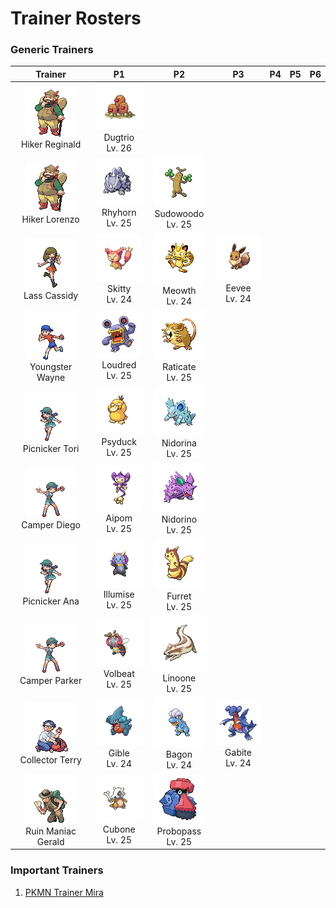 # Trainer Rosters

### Generic Trainers

| Trainer | P1 | P2 | P3 | P4 | P5 | P6 |
|:-------:|:--:|:--:|:--:|:--:|:--:|:--:|
| ![Hiker Reginald](../../assets/trainers/hiker.png "Hiker Reginald")<br>Hiker Reginald | ![Dugtrio](../../assets/sprites/dugtrio/front.gif "Dugtrio")<br>Dugtrio<br>Lv. 26 |
| ![Hiker Lorenzo](../../assets/trainers/hiker.png "Hiker Lorenzo")<br>Hiker Lorenzo | ![Rhyhorn](../../assets/sprites/rhyhorn/front.gif "Rhyhorn")<br>Rhyhorn<br>Lv. 25 | ![Sudowoodo](../../assets/sprites/sudowoodo/front.gif "Sudowoodo")<br>Sudowoodo<br>Lv. 25 |
| ![Lass Cassidy](../../assets/trainers/lass.png "Lass Cassidy")<br>Lass Cassidy | ![Skitty](../../assets/sprites/skitty/front.gif "Skitty")<br>Skitty<br>Lv. 24 | ![Meowth](../../assets/sprites/meowth/front.gif "Meowth")<br>Meowth<br>Lv. 24 | ![Eevee](../../assets/sprites/eevee/front.gif "Eevee")<br>Eevee<br>Lv. 24 |
| ![Youngster Wayne](../../assets/trainers/youngster.png "Youngster Wayne")<br>Youngster Wayne | ![Loudred](../../assets/sprites/loudred/front.gif "Loudred")<br>Loudred<br>Lv. 25 | ![Raticate](../../assets/sprites/raticate/front.gif "Raticate")<br>Raticate<br>Lv. 25 |
| ![Picnicker Tori](../../assets/trainers/picnicker.png "Picnicker Tori")<br>Picnicker Tori | ![Psyduck](../../assets/sprites/psyduck/front.gif "Psyduck")<br>Psyduck<br>Lv. 25 | ![Nidorina](../../assets/sprites/nidorina/front.gif "Nidorina")<br>Nidorina<br>Lv. 25 |
| ![Camper Diego](../../assets/trainers/camper.png "Camper Diego")<br>Camper Diego | ![Aipom](../../assets/sprites/aipom/front.gif "Aipom")<br>Aipom<br>Lv. 25 | ![Nidorino](../../assets/sprites/nidorino/front.gif "Nidorino")<br>Nidorino<br>Lv. 25 |
| ![Picnicker Ana](../../assets/trainers/picnicker.png "Picnicker Ana")<br>Picnicker Ana | ![Illumise](../../assets/sprites/illumise/front.gif "Illumise")<br>Illumise<br>Lv. 25 | ![Furret](../../assets/sprites/furret/front.gif "Furret")<br>Furret<br>Lv. 25 |
| ![Camper Parker](../../assets/trainers/camper.png "Camper Parker")<br>Camper Parker | ![Volbeat](../../assets/sprites/volbeat/front.gif "Volbeat")<br>Volbeat<br>Lv. 25 | ![Linoone](../../assets/sprites/linoone/front.gif "Linoone")<br>Linoone<br>Lv. 25 |
| ![Collector Terry](../../assets/trainers/collector.png "Collector Terry")<br>Collector Terry | ![Gible](../../assets/sprites/gible/front.gif "Gible")<br>Gible<br>Lv. 24 | ![Bagon](../../assets/sprites/bagon/front.gif "Bagon")<br>Bagon<br>Lv. 24 | ![Gabite](../../assets/sprites/gabite/front.gif "Gabite")<br>Gabite<br>Lv. 24 |
| ![Ruin Maniac Gerald](../../assets/trainers/ruin_maniac.png "Ruin Maniac Gerald")<br>Ruin Maniac Gerald | ![Cubone](../../assets/sprites/cubone/front.gif "Cubone")<br>Cubone<br>Lv. 25 | ![Probopass](../../assets/sprites/probopass/front.gif "Probopass")<br>Probopass<br>Lv. 25 |


### Important Trainers

1. [PKMN Trainer Mira](important_trainers.md#pkmn-trainer-mira)
